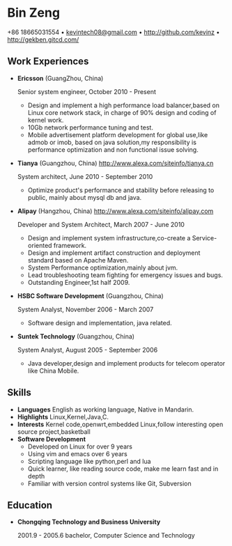 Bin Zeng
========
+86 18665031554 • kevintech08@gmail.com • <http://github.com/kevinz> • <http://gekben.gitcd.com/>


Work Experiences
----------------

*   **Ericsson** (GuangZhou, China)

    Senior system engineer, October 2010 - Present

    -   Design and implement a high performance load balancer,based on Linux core network stack,
        in charge of 90% design and coding of kernel work.
    -   10Gb network performance tuning and test.
    -   Mobile advertisement platform development for global use,like admob or imob,
        based on java solution,my responsibility is performance optimization and non functional issue solving.

*   **Tianya** (Guangzhou, China) <http://www.alexa.com/siteinfo/tianya.cn>

    System architect, June 2010 - September 2010

    -   Optimize product's performance and stability before releasing to public, mainly about mysql db and java.

*   **Alipay** (Hangzhou, China) <http://www.alexa.com/siteinfo/alipay.com>

    Developer and System Architect, March 2007 - June 2010 

    -   Design and implement system infrastructure,co-create a Service-oriented framework. 
    -   Design and implement artifact construction and deployment standard based on Apache Maven.
    -   System Performance optimization,mainly about jvm. 
    -   Lead troubleshooting team fighting for emergency issues and bugs.
    -   Outstanding Engineer,1st half 2009.

*   **HSBC Software Development** (Guangzhou, China) 

    System Analyst, November 2006 - March 2007
    -   Software design and implementation, java related.

*   **Suntek Technology** (Guangzhou, China) 

    System Analyst, August 2005 - September 2006

    -   Java developer,design and implement products for telecom operator like China Mobile.

Skills
------
*   **Languages** English as working language, Native in Mandarin.
*   **Highlights** Linux,Kernel,Java,C.
*   **Interests** Kernel code,openwrt,embedded Linux,follow interesting open source project,basketball
*   **Software Development**
    -   Developed on Linux for over 9 years
    -   Using vim and emacs over 6 years
    -   Scripting language like python,perl and lua
    -   Quick learner, like reading source code, make me learn fast and in depth
    -   Familiar with version control systems like Git, Subversion

Education
---------

*   **Chongqing Technology and Business University** 

    2001.9 - 2005.6 bachelor, Computer Science and Technology

